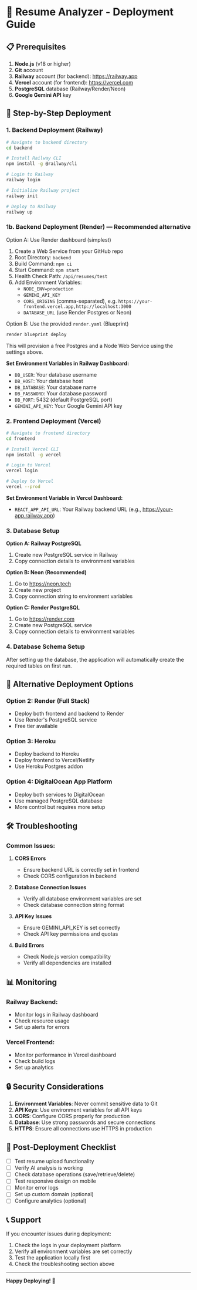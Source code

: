 # 🚀 Resume Analyzer - Deployment Guide

## 📋 Prerequisites

1. **Node.js** (v18 or higher)
2. **Git** account
3. **Railway** account (for backend): https://railway.app
4. **Vercel** account (for frontend): https://vercel.com
5. **PostgreSQL** database (Railway/Render/Neon)
6. **Google Gemini API** key

## 🔧 Step-by-Step Deployment

### 1. Backend Deployment (Railway)

```bash
# Navigate to backend directory
cd backend

# Install Railway CLI
npm install -g @railway/cli

# Login to Railway
railway login

# Initialize Railway project
railway init

# Deploy to Railway
railway up
```

### 1b. Backend Deployment (Render) — Recommended alternative

Option A: Use Render dashboard (simplest)

1. Create a Web Service from your GitHub repo
2. Root Directory: `backend`
3. Build Command: `npm ci`
4. Start Command: `npm start`
5. Health Check Path: `/api/resumes/test`
6. Add Environment Variables:
   - `NODE_ENV=production`
   - `GEMINI_API_KEY`
   - `CORS_ORIGINS` (comma-separated), e.g. `https://your-frontend.vercel.app,http://localhost:3000`
   - `DATABASE_URL` (use Render Postgres or Neon)

Option B: Use the provided `render.yaml` (Blueprint)

```bash
render blueprint deploy
```
This will provision a free Postgres and a Node Web Service using the settings above.

**Set Environment Variables in Railway Dashboard:**
- `DB_USER`: Your database username
- `DB_HOST`: Your database host
- `DB_DATABASE`: Your database name
- `DB_PASSWORD`: Your database password
- `DB_PORT`: 5432 (default PostgreSQL port)
- `GEMINI_API_KEY`: Your Google Gemini API key

### 2. Frontend Deployment (Vercel)

```bash
# Navigate to frontend directory
cd frontend

# Install Vercel CLI
npm install -g vercel

# Login to Vercel
vercel login

# Deploy to Vercel
vercel --prod
```

**Set Environment Variable in Vercel Dashboard:**
- `REACT_APP_API_URL`: Your Railway backend URL (e.g., https://your-app.railway.app)

### 3. Database Setup

**Option A: Railway PostgreSQL**
1. Create new PostgreSQL service in Railway
2. Copy connection details to environment variables

**Option B: Neon (Recommended)**
1. Go to https://neon.tech
2. Create new project
3. Copy connection string to environment variables

**Option C: Render PostgreSQL**
1. Go to https://render.com
2. Create new PostgreSQL service
3. Copy connection details to environment variables

### 4. Database Schema Setup

After setting up the database, the application will automatically create the required tables on first run.

## 🔗 Alternative Deployment Options

### Option 2: Render (Full Stack)
- Deploy both frontend and backend to Render
- Use Render's PostgreSQL service
- Free tier available

### Option 3: Heroku
- Deploy backend to Heroku
- Deploy frontend to Vercel/Netlify
- Use Heroku Postgres addon

### Option 4: DigitalOcean App Platform
- Deploy both services to DigitalOcean
- Use managed PostgreSQL database
- More control but requires more setup

## 🛠️ Troubleshooting

### Common Issues:

1. **CORS Errors**
   - Ensure backend URL is correctly set in frontend
   - Check CORS configuration in backend

2. **Database Connection Issues**
   - Verify all database environment variables are set
   - Check database connection string format

3. **API Key Issues**
   - Ensure GEMINI_API_KEY is set correctly
   - Check API key permissions and quotas

4. **Build Errors**
   - Check Node.js version compatibility
   - Verify all dependencies are installed

## 📊 Monitoring

### Railway Backend:
- Monitor logs in Railway dashboard
- Check resource usage
- Set up alerts for errors

### Vercel Frontend:
- Monitor performance in Vercel dashboard
- Check build logs
- Set up analytics

## 🔒 Security Considerations

1. **Environment Variables**: Never commit sensitive data to Git
2. **API Keys**: Use environment variables for all API keys
3. **CORS**: Configure CORS properly for production
4. **Database**: Use strong passwords and secure connections
5. **HTTPS**: Ensure all connections use HTTPS in production

## 🎉 Post-Deployment Checklist

- [ ] Test resume upload functionality
- [ ] Verify AI analysis is working
- [ ] Check database operations (save/retrieve/delete)
- [ ] Test responsive design on mobile
- [ ] Monitor error logs
- [ ] Set up custom domain (optional)
- [ ] Configure analytics (optional)

## 📞 Support

If you encounter issues during deployment:
1. Check the logs in your deployment platform
2. Verify all environment variables are set correctly
3. Test the application locally first
4. Check the troubleshooting section above

---

**Happy Deploying! 🚀** 